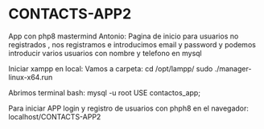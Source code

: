 # CONTACTS-APP2

App con php8 mastermind Antonio:
Pagina de inicio para usuarios no registrados ,
nos registramos e introducimos email y password y 
podemos introducir varios usuarios con nombre y 
telefono en mysql

Iniciar xampp en local: Vamos a carpeta: 
cd /opt/lampp/ sudo ./manager-linux-x64.run

Abrimos terminal bash: mysql -u root USE contactos_app;

Para iniciar APP login y registro de usuarios con phph8 en el navegador:
localhost/CONTACTS-APP2
